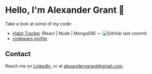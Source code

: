 # Hello, I'm Alexander Grant :wave:

Take a look at some of my code:

<!-- [[[cog
repos = [
    "alexander-xerxes-grant/",
]
for repo in repos:
    org, _, package = repo.partition("/")
    entry = f"""\
- [{package}](https://github.com/{repo}) &mdash;
  ![GitHub last commit](https://img.shields.io/github/last-commit/{repo}?logo=python&style=flat-square)
  ![GitHub stars](https://img.shields.io/github/stars/{repo}?style=flat-square)
"""
    cog.out(entry)
]]] -->
- [Habit Tracker](https://github.com/alexander-xerxes-grant/habit-tracker?) (React | Node | MongoDB) &mdash;
  ![GitHub last commit](https://img.shields.io/github/last-commit/alexander-xerxes-grant/habit-tracker?logo=React&style=flat-square)
- [codewars profile](https://www.codewars.com/users/delacoal1)


## Contact

Reach me on [LinkedIn], or at alexanderxgrant@gmail.com.

[LinkedIn]: https://linkedin.com/in/alexander-x-grant
